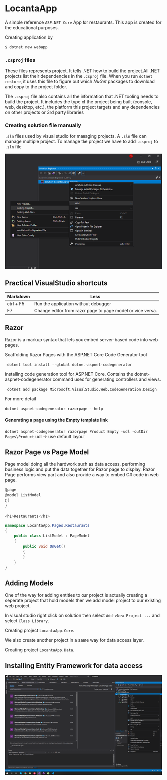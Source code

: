 # LocantaApp
 A simple reference `ASP.NET Core` App for restaurants. This app is created for the educational purposes.

 Creating application by 
```bash
$ dotnet new webapp 
```


### `.csproj` files

These files represents project. It tells .NET how to build the project.All .NET projects list their dependencies in the `.csproj` file. When you run `dotnet restore`, it uses this file to figure out which *NuGet* packages to download and copy to the project folder.

The `.csproj` file also contains all the information that .NET tooling needs to build the project. It includes the type of the project being built (console, web, desktop, etc.), the platform this project targets and any dependencies on other projects or 3rd party libraries.

### Creating solution file manually

`.sln` files used by visual studio for managing projects. A `.sln` file can manage multiple project. To manage the project we have to add `.csproj` to `.sln` file

![Alt text](screens/solution.png?raw=true "Adding project to solution.")

## Practical VisualStudio shortcuts
Markdown | Less 
--- | --- 
ctrl + F5 | Run the application without debugger
F7| Change editor from razor page to page model or vice versa.


## Razor
Razor is a markup syntax that lets you embed server-based code  into web pages.

Scaffolding Razor Pages with the ASP.NET Core Code Generator tool

` dotnet tool install --global dotnet-aspnet-codegenerator` 

installing code generation tool for ASP.NET Core. Contains the dotnet-aspnet-codegenerator command used for generating controllers and views.

` dotnet add package Microsoft.VisualStudio.Web.CodeGeneration.Design` 

For more detail 

`dotnet aspnet-codegenerator razorpage --help` 

#### Generating a page using the Empty template link

`dotnet aspnet-codegenerator razorpage Product Empty -udl -outDir Pages\Product`
udl -> use default layout

## Razor Page vs Page Model

Page model doing all the hardwork such as data access, performing business logic and put the data together for Razor page to display. Razor Page performs view part and also provide a way to embed C# code in web page.

```csharp 
@page
@model ListModel
@{
}

<h1>Restaurants</h1>
```

```csharp 
namespace LocantaApp.Pages.Restaurants
{
    public class ListModel : PageModel
    {
        public void OnGet()
        {
        }
    }
}
```


## Adding Models 

One of the way for adding entities to our project is actually creating a seperate project that hold models then we add model project to our existing web project.

In visual studio right click on solution  then select `Add->New Project ...` and select `Class Library`.

Creating project `LocantaApp.Core`.

We also create another project in a same way for data access layer. 

Creating project `LocantaApp.Data`.


## Installing Entity Framework for data access

![Alt text](screens/entityframeworkcoreinstall.png?raw=true "Installing Entity Framework Core.")

